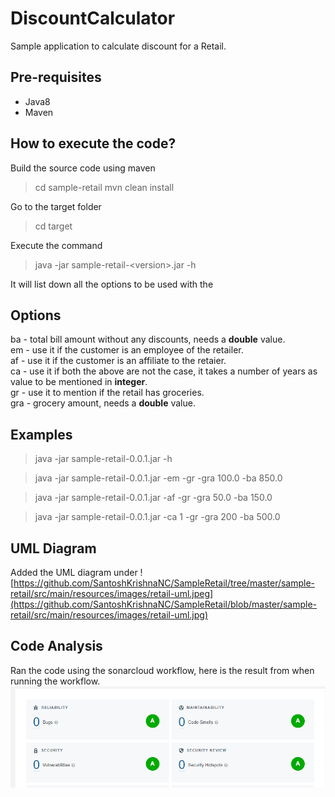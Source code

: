 # DiscountCalculator
Sample application to calculate discount for a Retail.

## Pre-requisites
- Java8
- Maven

## How to execute the code?
Build the source code using maven
> cd sample-retail
> mvn clean install

Go to the target folder
> cd target

Execute the command
> java -jar sample-retail-\<version\>.jar -h
 
It will list down all the options to be used with the 

## Options
ba - total bill amount without any discounts, needs a **double** value.  
em - use it if the customer is an employee of the retailer.  
af - use it if the customer is an affiliate to the retaier.  
ca - use it if both the above are not the case, it takes a number of years as value to be mentioned in **integer**.  
gr - use it to mention if the retail has groceries.  
gra - grocery amount, needs a **double** value.  


## Examples
> java -jar sample-retail-0.0.1.jar -h

> java -jar sample-retail-0.0.1.jar -em -gr -gra 100.0 -ba 850.0

> java -jar sample-retail-0.0.1.jar -af -gr -gra 50.0 -ba 150.0

> java -jar sample-retail-0.0.1.jar -ca 1 -gr -gra 200 -ba 500.0


## UML Diagram
Added the UML diagram under ![https://github.com/SantoshKrishnaNC/SampleRetail/tree/master/sample-retail/src/main/resources/images/retail-uml.jpeg](https://github.com/SantoshKrishnaNC/SampleRetail/blob/master/sample-retail/src/main/resources/images/retail-uml.jpg)


## Code Analysis
Ran the code using the sonarcloud workflow, here is the result from when running the workflow.![sonarqube.jpeg](https://github.com/SantoshKrishnaNC/SampleRetail/blob/master/sample-retail/src/main/resources/images/sonarqube-analysis.PNG)
